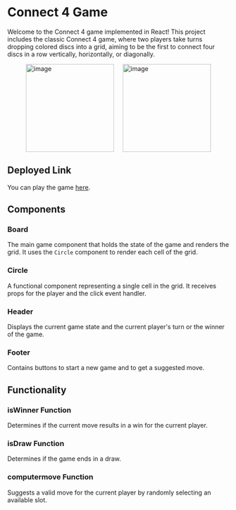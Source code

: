 # Connect 4 Game

Welcome to the Connect 4 game implemented in React! This project includes the classic Connect 4 game, where two players take turns dropping colored discs into a grid, aiming to be the first to connect four discs in a row vertically, horizontally, or diagonally.

<div style="display: flex; justify-content: center;">
    <img src="https://github.com/parita2003/Connect-4-Game/assets/126491686/237ad7bf-3bc5-4965-a85f-809da0fb2bfc" alt="image" style="width: 200px; margin-right: 20px;">
    <img src="https://github.com/parita2003/Connect-4-Game/assets/126491686/3711ad2b-6483-44ab-a709-2c42587fa4a6" alt="image" style="width: 200px;">
</div>

## Deployed Link

You can play the game [here](https://66668234b7dd97621716fc08--comforting-figolla-10e06c.netlify.app/).

## Components

### Board
The main game component that holds the state of the game and renders the grid. It uses the `Circle` component to render each cell of the grid.

### Circle
A functional component representing a single cell in the grid. It receives props for the player and the click event handler.

### Header
Displays the current game state and the current player's turn or the winner of the game.

### Footer
Contains buttons to start a new game and to get a suggested move.

## Functionality

### isWinner Function
Determines if the current move results in a win for the current player.

### isDraw Function
Determines if the game ends in a draw.

### computermove Function
Suggests a valid move for the current player by randomly selecting an available slot.
